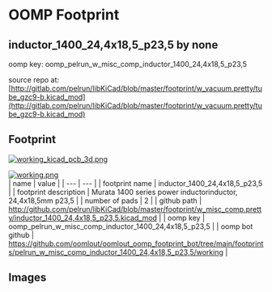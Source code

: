 # OOMP Footprint  
## inductor_1400_24,4x18,5_p23,5  by none  
  
oomp key: oomp_pelrun_w_misc_comp_inductor_1400_24,4x18,5_p23,5  
  
source repo at: [http://gitlab.com/pelrun/libKiCad/blob/master/footprint/w_vacuum.pretty/tube_gzc9-b.kicad_mod](http://gitlab.com/pelrun/libKiCad/blob/master/footprint/w_vacuum.pretty/tube_gzc9-b.kicad_mod)  
## Footprint  
  
[![working_kicad_pcb_3d.png](working_kicad_pcb_3d_600.png)](working_kicad_pcb_3d.png)  
  
[![working.png](working_600.png)](working.png)  
| name | value | 
| --- | --- | 
| footprint name | inductor_1400_24,4x18,5_p23,5 | 
| footprint description | Murata 1400 series power inductorinductor, 24,4x18,5mm p23,5 | 
| number of pads | 2 | 
| github path | http://github.com/pelrun/libKiCad/blob/master/footprint/w_misc_comp.pretty/inductor_1400_24,4x18,5_p23,5.kicad_mod | 
| oomp key | oomp_pelrun_w_misc_comp_inductor_1400_24,4x18,5_p23,5 | 
| oomp bot github | https://github.com/oomlout/oomlout_oomp_footprint_bot/tree/main/footprints/pelrun_w_misc_comp_inductor_1400_24,4x18,5_p23,5/working | 
## Images  
